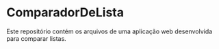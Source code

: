 # ComparadorDeLista
Este repositório contém os arquivos de uma aplicação web desenvolvida para comparar listas.
